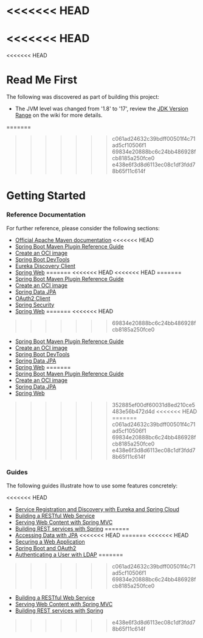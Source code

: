 <<<<<<< HEAD
=======
<<<<<<< HEAD
=======
<<<<<<< HEAD
# Read Me First
The following was discovered as part of building this project:

* The JVM level was changed from '1.8' to '17', review the [JDK Version Range](https://github.com/spring-projects/spring-framework/wiki/Spring-Framework-Versions#jdk-version-range) on the wiki for more details.

=======
>>>>>>> c061ad24632c39bdff00501f4c71ad5cf10506f1
>>>>>>> 69834e20888bc6c24bb486928fcb8185a250fce0
>>>>>>> e438e6f3d8d6113ec08c1df3fdd78b65f11c614f
# Getting Started

### Reference Documentation
For further reference, please consider the following sections:

* [Official Apache Maven documentation](https://maven.apache.org/guides/index.html)
<<<<<<< HEAD
* [Spring Boot Maven Plugin Reference Guide](https://docs.spring.io/spring-boot/docs/2.6.1/maven-plugin/reference/html/)
* [Create an OCI image](https://docs.spring.io/spring-boot/docs/2.6.1/maven-plugin/reference/html/#build-image)
* [Spring Boot DevTools](https://docs.spring.io/spring-boot/docs/2.6.1/reference/htmlsingle/#using-boot-devtools)
* [Eureka Discovery Client](https://docs.spring.io/spring-cloud-netflix/docs/current/reference/html/#service-discovery-eureka-clients)
* [Spring Web](https://docs.spring.io/spring-boot/docs/2.6.1/reference/htmlsingle/#boot-features-developing-web-applications)
=======
<<<<<<< HEAD
<<<<<<< HEAD
=======
* [Spring Boot Maven Plugin Reference Guide](https://docs.spring.io/spring-boot/docs/3.0.1/maven-plugin/reference/html/)
* [Create an OCI image](https://docs.spring.io/spring-boot/docs/3.0.1/maven-plugin/reference/html/#build-image)
* [Spring Data JPA](https://docs.spring.io/spring-boot/docs/3.0.1/reference/htmlsingle/#data.sql.jpa-and-spring-data)
* [OAuth2 Client](https://docs.spring.io/spring-boot/docs/3.0.1/reference/htmlsingle/#web.security.oauth2.client)
* [Spring Security](https://docs.spring.io/spring-boot/docs/3.0.1/reference/htmlsingle/#web.security)
* [Spring Web](https://docs.spring.io/spring-boot/docs/3.0.1/reference/htmlsingle/#web)
=======
<<<<<<< HEAD
>>>>>>> 69834e20888bc6c24bb486928fcb8185a250fce0
* [Spring Boot Maven Plugin Reference Guide](https://docs.spring.io/spring-boot/docs/2.7.7/maven-plugin/reference/html/)
* [Create an OCI image](https://docs.spring.io/spring-boot/docs/2.7.7/maven-plugin/reference/html/#build-image)
* [Spring Boot DevTools](https://docs.spring.io/spring-boot/docs/2.7.7/reference/htmlsingle/#using.devtools)
* [Spring Data JPA](https://docs.spring.io/spring-boot/docs/2.7.7/reference/htmlsingle/#data.sql.jpa-and-spring-data)
* [Spring Web](https://docs.spring.io/spring-boot/docs/2.7.7/reference/htmlsingle/#web)
=======
* [Spring Boot Maven Plugin Reference Guide](https://docs.spring.io/spring-boot/docs/2.7.7-SNAPSHOT/maven-plugin/reference/html/)
* [Create an OCI image](https://docs.spring.io/spring-boot/docs/2.7.7-SNAPSHOT/maven-plugin/reference/html/#build-image)
* [Spring Data JPA](https://docs.spring.io/spring-boot/docs/2.7.7-SNAPSHOT/reference/htmlsingle/#data.sql.jpa-and-spring-data)
* [Spring Web](https://docs.spring.io/spring-boot/docs/2.7.7-SNAPSHOT/reference/htmlsingle/#web)
>>>>>>> 352885ef00df60031d8ed210ce5483e56b472d4d
<<<<<<< HEAD
=======
>>>>>>> c061ad24632c39bdff00501f4c71ad5cf10506f1
>>>>>>> 69834e20888bc6c24bb486928fcb8185a250fce0
>>>>>>> e438e6f3d8d6113ec08c1df3fdd78b65f11c614f

### Guides
The following guides illustrate how to use some features concretely:

<<<<<<< HEAD
* [Service Registration and Discovery with Eureka and Spring Cloud](https://spring.io/guides/gs/service-registration-and-discovery/)
* [Building a RESTful Web Service](https://spring.io/guides/gs/rest-service/)
* [Serving Web Content with Spring MVC](https://spring.io/guides/gs/serving-web-content/)
* [Building REST services with Spring](https://spring.io/guides/tutorials/bookmarks/)
=======
* [Accessing Data with JPA](https://spring.io/guides/gs/accessing-data-jpa/)
<<<<<<< HEAD
=======
<<<<<<< HEAD
* [Securing a Web Application](https://spring.io/guides/gs/securing-web/)
* [Spring Boot and OAuth2](https://spring.io/guides/tutorials/spring-boot-oauth2/)
* [Authenticating a User with LDAP](https://spring.io/guides/gs/authenticating-ldap/)
=======
>>>>>>> c061ad24632c39bdff00501f4c71ad5cf10506f1
>>>>>>> 69834e20888bc6c24bb486928fcb8185a250fce0
* [Building a RESTful Web Service](https://spring.io/guides/gs/rest-service/)
* [Serving Web Content with Spring MVC](https://spring.io/guides/gs/serving-web-content/)
* [Building REST services with Spring](https://spring.io/guides/tutorials/rest/)
>>>>>>> e438e6f3d8d6113ec08c1df3fdd78b65f11c614f

